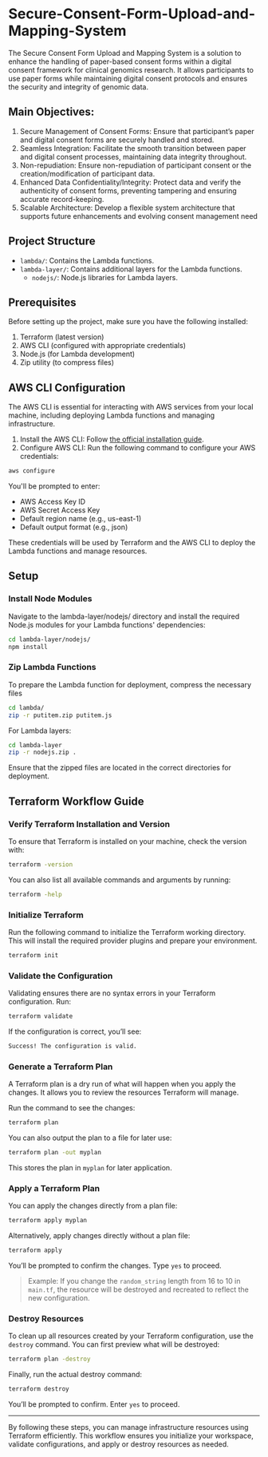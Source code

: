# Secure-Consent-Form-Upload-and-Mapping-System
The Secure Consent Form Upload and Mapping System is a solution to enhance the handling of paper-based consent forms within a digital consent framework for clinical genomics research. It allows participants to use paper forms while maintaining digital consent protocols and ensures the security and integrity of genomic data.

## Main Objectives:
1. Secure Management of Consent Forms: Ensure that participant’s paper and digital consent forms are securely handled and stored.
2. Seamless Integration: Facilitate the smooth transition between paper and digital consent processes, maintaining data integrity throughout.
3. Non-repudiation: Ensure non-repudiation of participant consent or the creation/modification of participant data.
4. Enhanced Data Confidentiality/Integrity: Protect data and verify the authenticity of consent forms, preventing tampering and ensuring accurate record-keeping.
5. Scalable Architecture: Develop a flexible system architecture that supports future enhancements and evolving consent management need

## Project Structure
- `lambda/`: Contains the Lambda functions.
- `lambda-layer/`: Contains additional layers for the Lambda functions.
  - `nodejs/`: Node.js libraries for Lambda layers.

## Prerequisites
Before setting up the project, make sure you have the following installed:

1. Terraform (latest version)
2. AWS CLI (configured with appropriate credentials)
3. Node.js (for Lambda development)
4. Zip utility (to compress files)

## AWS CLI Configuration
The AWS CLI is essential for interacting with AWS services from your local machine, including deploying Lambda functions and managing infrastructure.

1. Install the AWS CLI: Follow [the official installation guide](https://docs.aws.amazon.com/cli/latest/userguide/getting-started-install.html).
2. Configure AWS CLI: Run the following command to configure your AWS credentials:

```bash
aws configure
```

You'll be prompted to enter:
- AWS Access Key ID
- AWS Secret Access Key
- Default region name (e.g., us-east-1)
- Default output format (e.g., json)

These credentials will be used by Terraform and the AWS CLI to deploy the Lambda functions and manage resources.

## Setup
### Install Node Modules
Navigate to the lambda-layer/nodejs/ directory and install the required Node.js modules for your Lambda functions' dependencies:

```bash
cd lambda-layer/nodejs/
npm install
```

### Zip Lambda Functions
To prepare the Lambda function for deployment, compress the necessary files

```bash
cd lambda/
zip -r putitem.zip putitem.js
```

For Lambda layers:

```bash
cd lambda-layer
zip -r nodejs.zip .
```

Ensure that the zipped files are located in the correct directories for deployment.

## Terraform Workflow Guide
### Verify Terraform Installation and Version
To ensure that Terraform is installed on your machine, check the version with:

```bash
terraform -version
```

You can also list all available commands and arguments by running:

```bash
terraform -help
```

### Initialize Terraform
Run the following command to initialize the Terraform working directory. This will install the required provider plugins and prepare your environment.

```bash
terraform init
```

### Validate the Configuration
Validating ensures there are no syntax errors in your Terraform configuration. Run:

```bash
terraform validate
```

If the configuration is correct, you’ll see:

```bash
Success! The configuration is valid.
```

### Generate a Terraform Plan
A Terraform plan is a dry run of what will happen when you apply the changes. It allows you to review the resources Terraform will manage.

Run the command to see the changes:

```bash
terraform plan
```

You can also output the plan to a file for later use:

```bash
terraform plan -out myplan
```

This stores the plan in `myplan` for later application.

### Apply a Terraform Plan
You can apply the changes directly from a plan file:

```bash
terraform apply myplan
```

Alternatively, apply changes directly without a plan file:

```bash
terraform apply
```

You’ll be prompted to confirm the changes. Type `yes` to proceed.

> Example: If you change the `random_string` length from 16 to 10 in `main.tf`, the resource will be destroyed and recreated to reflect the new configuration.

### Destroy Resources
To clean up all resources created by your Terraform configuration, use the `destroy` command. You can first preview what will be destroyed:

```bash
terraform plan -destroy
```

Finally, run the actual destroy command:

```bash
terraform destroy
```

You’ll be prompted to confirm. Enter `yes` to proceed.

---

By following these steps, you can manage infrastructure resources using Terraform efficiently. This workflow ensures you initialize your workspace, validate configurations, and apply or destroy resources as needed.